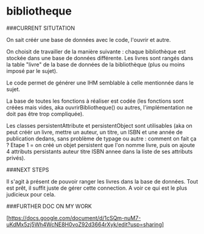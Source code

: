 # bibliotheque

###CURRENT SITUTATION
  
On sait créér une base de données avec le code, l'ouvrir et autre.
  
On choisit de travailler de la manière suivante : chaque bibliothèque est stockée dans une base de données différente. Les livres sont rangés dans la table "livre" de la base de données de la bibliothèque (plus ou moins imposé par le sujet).
  
Le code permet de générer une IHM semblable à celle mentionnée dans le sujet. 
  
La base de toutes les fonctions à réaliser est codée (les fonctions sont créées mais vides, aka ouvrirBibliotheque() ou autres, l'implémentation ne doit pas être trop compliquée).
  
Les classes persistentAttribute et persistentObject sont utilisables (aka on peut créér un livre, mettre un auteur, un titre, un ISBN et une année de publication dedans, sans problème de typage ou autre : comment on fait ça ? Etape 1 = on créé un objet persistent que l'on nomme livre, puis on ajoute 4 attributs persistants auteur titre ISBN annee dans la liste de ses attributs privés).
  
  
  
###NEXT STEPS
  
Il s'agit à présent de pouvoir ranger les livres dans la base de données. Tout est prêt, il suffit juste de gérer cette connection. A voir ce qui est le plus judicieux pour cela.
  
  
###FURTHER DOC ON MY WORK
  
[https://docs.google.com/document/d/1cSQm-nuM7-uKdMx5zj5Wh4WcNE8H0voZ92d3664rXyk/edit?usp=sharing]
